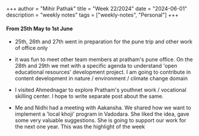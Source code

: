 +++
author = "Mihir Pathak"
title = "Week 22/2024"
date = "2024-06-01"
description = "weekly notes"
tags = ["weekly-notes", "Personal"]
+++

#### From 25th May to 1st June

- 25th, 26th and 27th went in preparation for the pune trip and other work of office only 
- it was fun to meet other team members at pratham's pune office. On the 28th and 29th we met with a specific agenda to understand 'open educational resources' development project. 
I am going to contribute in content development in nature / environment / climate change domain 

- I visited Ahmednagar to explore Pratham's youthnet work / vocational skilling center. I hope to write separate post about the same.
- Me and Nidhi had a meeting with Aakansha. We shared how we want to implement a 'local khoji' program in Vadodara. She liked the idea, gave some very valuable suggestions. 
She is going to support our work for the next one year. This was the highlight of the week

